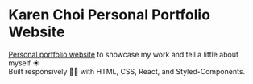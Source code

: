 # Karen Choi Personal Portfolio Website

[Personal portfolio website](https://devkarenc.github.io/karen-portfolio-v1/) to showcase my work and tell a little about myself ☀️
<br>
Built responsively 👍🏻 with HTML, CSS, React, and Styled-Components.
